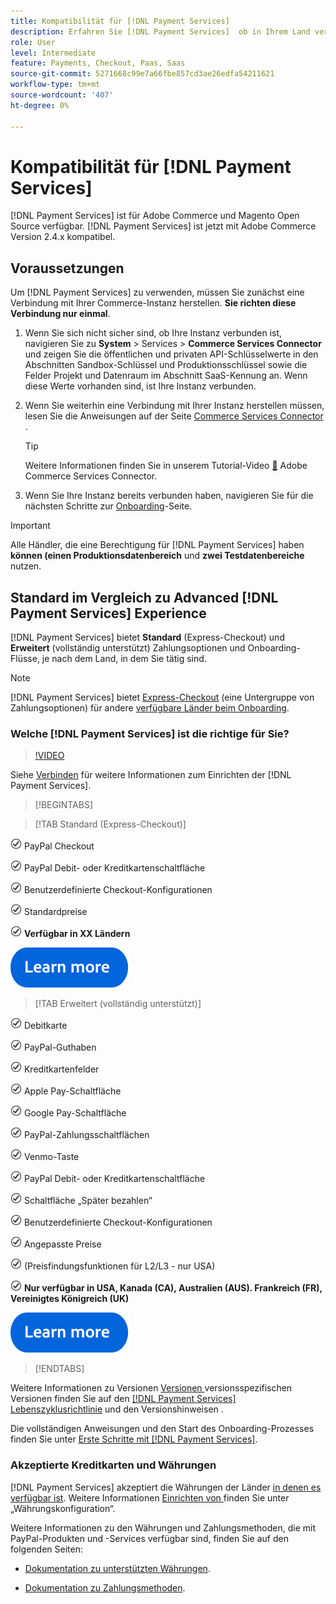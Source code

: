```yaml
---
title: Kompatibilität für [!DNL Payment Services]
description: Erfahren Sie [!DNL Payment Services]  ob in Ihrem Land verfügbar ist und ob es mit Ihrer Adobe Commerce-Version kompatibel ist.
role: User
level: Intermediate
feature: Payments, Checkout, Paas, Saas
source-git-commit: 5271668c99e7a66fbe857cd3ae26edfa54211621
workflow-type: tm+mt
source-wordcount: '407'
ht-degree: 0%

---
```



# Kompatibilität für [!DNL Payment Services]

[!DNL Payment Services] ist für Adobe Commerce und Magento Open Source verfügbar. [!DNL Payment Services] ist jetzt mit Adobe Commerce Version 2.4.x kompatibel.

## Voraussetzungen

Um [!DNL Payment Services] zu verwenden, müssen Sie zunächst eine Verbindung mit Ihrer Commerce-Instanz herstellen. **Sie richten diese Verbindung nur einmal**.

1. Wenn Sie sich nicht sicher sind, ob Ihre Instanz verbunden ist, navigieren Sie zu **System** > Services > **Commerce Services Connector** und zeigen Sie die öffentlichen und privaten API-Schlüsselwerte in den Abschnitten Sandbox-Schlüssel und Produktionsschlüssel sowie die Felder Projekt und Datenraum im Abschnitt SaaS-Kennung an. Wenn diese Werte vorhanden sind, ist Ihre Instanz verbunden.

1. Wenn Sie weiterhin eine Verbindung mit Ihrer Instanz herstellen müssen, lesen Sie die Anweisungen auf der Seite [Commerce Services Connector](../landing/saas.md) .

   >[!TIP]
   >
   > Weitere Informationen finden Sie in unserem Tutorial-Video [&#128279;](https://experienceleague.adobe.com/de/docs/commerce-learn/tutorials/admin/adobe-commerce-services/configure-adobe-commerce-services-connector) Adobe Commerce Services Connector.

1. Wenn Sie Ihre Instanz bereits verbunden haben, navigieren Sie für die nächsten Schritte zur [Onboarding](onboard.md)-Seite.

>[!IMPORTANT]
>
> Alle Händler, die eine Berechtigung für [!DNL Payment Services] haben **können (einen Produktionsdatenbereich** und **zwei Testdatenbereiche** nutzen.

## Standard im Vergleich zu Advanced [!DNL Payment Services] Experience

[!DNL Payment Services] bietet **Standard** (Express-Checkout) und **Erweitert** (vollständig unterstützt) Zahlungsoptionen und Onboarding-Flüsse, je nach dem Land, in dem Sie tätig sind.

>[!NOTE]
>
> [!DNL Payment Services] bietet [Express-Checkout](../payment-services/payments-options.md) (eine Untergruppe von Zahlungsoptionen) für andere [verfügbare Länder beim Onboarding](../payment-services/production.md#complete-merchant-onboarding).

### Welche [!DNL Payment Services] ist die richtige für Sie?

>[!VIDEO](https://video.tv.adobe.com/v/3447927?captions=ger)

Siehe [Verbinden](connect.md) für weitere Informationen zum Einrichten der [!DNL Payment Services].

>[!BEGINTABS]

>[!TAB Standard (Express-Checkout)]

![check](assets/icon-check.png) PayPal Checkout

![check](assets/icon-check.png) PayPal Debit- oder Kreditkartenschaltfläche

![check](assets/icon-check.png) Benutzerdefinierte Checkout-Konfigurationen

![check](assets/icon-check.png) Standardpreise

![check](assets/icon-check.png) **Verfügbar in XX Ländern**

[![Weitere Informationen](assets/learn-more-button.svg)](onboard.md)

>[!TAB Erweitert (vollständig unterstützt)]

![check](assets/icon-check.png) Debitkarte

![check](assets/icon-check.png) PayPal-Guthaben

![Überprüfen](assets/icon-check.png) Kreditkartenfelder

![check](assets/icon-check.png) Apple Pay-Schaltfläche

![check](assets/icon-check.png) Google Pay-Schaltfläche

![check](assets/icon-check.png) PayPal-Zahlungsschaltflächen

![check](assets/icon-check.png) Venmo-Taste

![check](assets/icon-check.png) PayPal Debit- oder Kreditkartenschaltfläche

![check](assets/icon-check.png) Schaltfläche „Später bezahlen“

![check](assets/icon-check.png) Benutzerdefinierte Checkout-Konfigurationen

![check](assets/icon-check.png) Angepasste Preise

![check](assets/icon-check.png) (Preisfindungsfunktionen für L2/L3 - nur USA)

![check](assets/icon-check.png) **Nur verfügbar in USA, Kanada (CA), Australien (AUS). Frankreich (FR), Vereinigtes Königreich (UK)**

[![Weitere Informationen](assets/learn-more-button.svg)](onboard.md)

>[!ENDTABS]

Weitere Informationen zu Versionen [ Versionen ](https://experienceleague.adobe.com/docs/commerce-operations/release/planning/lifecycle-policy.html?lang=de) versionsspezifischen Versionen finden Sie auf den [[!DNL Payment Services] Lebenszyklusrichtlinie](release-notes.md) und den Versionshinweisen .

Die vollständigen Anweisungen und den Start des Onboarding-Prozesses finden Sie unter [Erste Schritte mit [!DNL Payment Services]](onboard.md).

### Akzeptierte Kreditkarten und Währungen

[!DNL Payment Services] akzeptiert die Währungen der Länder [in denen es verfügbar ist](#availability). Weitere Informationen [ Einrichten von ](https://experienceleague.adobe.com/docs/commerce-admin/stores-sales/site-store/currency/currency-configuration.html?lang=de) finden Sie unter „Währungskonfiguration“.

Weitere Informationen zu den Währungen und Zahlungsmethoden, die mit PayPal-Produkten und -Services verfügbar sind, finden Sie auf den folgenden Seiten:

* [Dokumentation zu unterstützten Währungen](https://developer.paypal.com/docs/reports/reference/paypal-supported-currencies/).

* [Dokumentation zu Zahlungsmethoden](https://developer.paypal.com/docs/checkout/payment-methods/).
